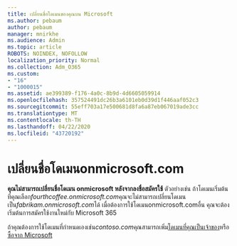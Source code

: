 ```yaml
---
title: เปลี่ยนชื่อโดเมนของคุณบน Microsoft
ms.author: pebaum
author: pebaum
manager: mnirkhe
ms.audience: Admin
ms.topic: article
ROBOTS: NOINDEX, NOFOLLOW
localization_priority: Normal
ms.collection: Adm_O365
ms.custom:
- "16"
- "1000015"
ms.assetid: ae399389-f176-4a0c-8b9d-4d6605059914
ms.openlocfilehash: 357524491dc26b3a6101eb0d39d1f446aaf052c3
ms.sourcegitcommit: 55eff703a17e500681d8fa6a87eb067019ade3cc
ms.translationtype: MT
ms.contentlocale: th-TH
ms.lasthandoff: 04/22/2020
ms.locfileid: "43720192"
---
```

# <a name="rename-your-onmicrosoftcom-domain"></a>เปลี่ยนชื่อโดเมนonmicrosoft.com

 **คุณไม่สามารถเปลี่ยนชื่อโดเมน onmicrosoft หลังจากลงชื่อสมัครใช้** ตัวอย่างเช่น ถ้าโดเมนเริ่มต้นที่คุณเลือก*fourthcoffee.onmicrosoft.com*คุณจะไม่สามารถเปลี่ยนโดเมนเป็น*fabrikam.onmicrosoft.com*ได้ เมื่อต้องการใช้โดเมนonmicrosoft.comอื่น คุณจะต้องเริ่มต้นการสมัครใช้งานใหม่กับ Microsoft 365
  
ถ้าคุณต้องการใช้โดเมนที่กําหนดเองเช่น*contoso.com*คุณสามารถเพิ่ม[โดเมนที่คุณเป็นเจ้าของ](https://docs.microsoft.com/office365/admin/setup/add-domain)หรือ[ซื้อจาก Microsoft](https://docs.microsoft.com/office365/admin/get-help-with-domains/buy-a-domain-name)
  